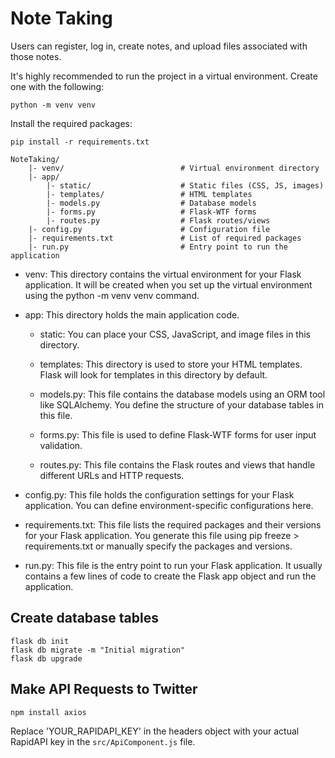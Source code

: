 # Note Taking

Users can register, log in, create notes, and upload files associated with those notes.

It's highly recommended to run the project in a virtual environment. Create one with the following:

```
python -m venv venv
```

Install the required packages: 

```
pip install -r requirements.txt
```

```
NoteTaking/
    |- venv/                          # Virtual environment directory
    |- app/
        |- static/                    # Static files (CSS, JS, images)
        |- templates/                 # HTML templates
        |- models.py                  # Database models
        |- forms.py                   # Flask-WTF forms
        |- routes.py                  # Flask routes/views
    |- config.py                      # Configuration file
    |- requirements.txt               # List of required packages
    |- run.py                         # Entry point to run the application
```

* venv: This directory contains the virtual environment for your Flask application. It will be created when you set up the virtual environment using the python -m venv venv command.

* app: This directory holds the main application code.

    * static: You can place your CSS, JavaScript, and image files in this directory.

    * templates: This directory is used to store your HTML templates. Flask will look for templates in this directory by default.

    * models.py: This file contains the database models using an ORM tool like SQLAlchemy. You define the structure of your database tables in this file.

    * forms.py: This file is used to define Flask-WTF forms for user input validation.

    * routes.py: This file contains the Flask routes and views that handle different URLs and HTTP requests.

* config.py: This file holds the configuration settings for your Flask application. You can define environment-specific configurations here.

* requirements.txt: This file lists the required packages and their versions for your Flask application. You generate this file using pip freeze > requirements.txt or manually specify the packages and versions.

* run.py: This file is the entry point to run your Flask application. It usually contains a few lines of code to create the Flask app object and run the application.

## Create database tables

```
flask db init
flask db migrate -m "Initial migration"
flask db upgrade
```

## Make API Requests to Twitter

```
npm install axios
```

Replace 'YOUR_RAPIDAPI_KEY' in the headers object with your actual RapidAPI key in the `src/ApiComponent.js` file.


